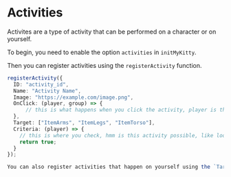 # Activities

Activites are a type of activity that can be performed on a character or on yourself.

To begin, you need to enable the option `activities` in `initMyKitty`.

Then you can register activities using the `registerActivity` function.

```ts
registerActivity({
  ID: "activity_id",
  Name: "Activity Name",
  Image: "https://example.com/image.png",
  OnClick: (player, group) => {
	  // this is what happens when you click the activity, player is the targeted player. group is the item group that the activity happens on.
  },
  Target: ["ItemArms", "ItemLegs", "ItemTorso"],
  Criteria: (player) => {
	// this is where you check, hmm is this activity possible, like looking if they are holding a specific item or if they are naked, player is the targeted player. Return true to show, false for hide.
	return true;
  }
});

You can also register activities that happen on yourself using the `TargetSelf` property. It means that the user can only perform this activity on themselves.
```
